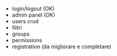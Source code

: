 - login/logout (OK)
- admin panel (OK)
- users crud
- filtri
- groups
- permissions
- registration (da migliorare e completare)
